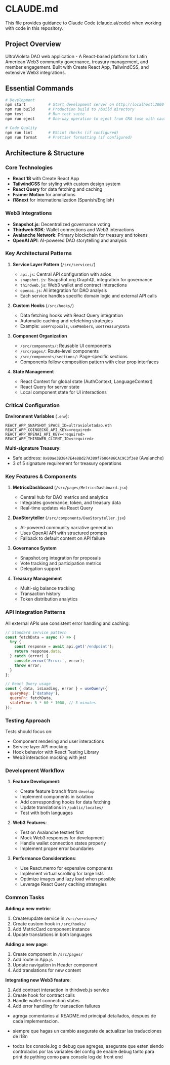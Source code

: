 # CLAUDE.md

This file provides guidance to Claude Code (claude.ai/code) when working with code in this repository.

## Project Overview

UltraVioleta DAO web application - A React-based platform for Latin American Web3 community governance, treasury management, and member engagement. Built with Create React App, TailwindCSS, and extensive Web3 integrations.

## Essential Commands

```bash
# Development
npm start          # Start development server on http://localhost:3000
npm run build      # Production build to /build directory
npm test           # Run test suite
npm run eject      # One-way operation to eject from CRA (use with caution)

# Code Quality
npm run lint       # ESLint checks (if configured)
npm run format     # Prettier formatting (if configured)
```

## Architecture & Structure

### Core Technologies
- **React 18** with Create React App
- **TailwindCSS** for styling with custom design system
- **React Query** for data fetching and caching
- **Framer Motion** for animations
- **i18next** for internationalization (Spanish/English)

### Web3 Integrations
- **Snapshot.js**: Decentralized governance voting
- **Thirdweb SDK**: Wallet connections and Web3 interactions
- **Avalanche Network**: Primary blockchain for treasury and tokens
- **OpenAI API**: AI-powered DAO storytelling and analysis

### Key Architectural Patterns

1. **Service Layer Pattern** (`/src/services/`)
   - `api.js`: Central API configuration with axios
   - `snapshot.js`: Snapshot.org GraphQL integration for governance
   - `thirdweb.js`: Web3 wallet and contract interactions
   - `openai.js`: AI integration for DAO analysis
   - Each service handles specific domain logic and external API calls

2. **Custom Hooks** (`/src/hooks/`)
   - Data fetching hooks with React Query integration
   - Automatic caching and refetching strategies
   - Example: `useProposals`, `useMembers`, `useTreasuryData`

3. **Component Organization**
   - `/src/components/`: Reusable UI components
   - `/src/pages/`: Route-level components
   - `/src/components/sections/`: Page-specific sections
   - Components follow composition pattern with clear prop interfaces

4. **State Management**
   - React Context for global state (AuthContext, LanguageContext)
   - React Query for server state
   - Local component state for UI interactions

### Critical Configuration

**Environment Variables** (`.env`):
```
REACT_APP_SNAPSHOT_SPACE_ID=ultravioletadao.eth
REACT_APP_COINGECKO_API_KEY=<required>
REACT_APP_OPENAI_API_KEY=<required>
REACT_APP_THIRDWEB_CLIENT_ID=<required>
```

**Multi-signature Treasury**:
- Safe address: `0x80ae3B3847E4e8Bd27A389f7686486CAC9C3f3e8` (Avalanche)
- 3 of 5 signature requirement for treasury operations

### Key Features & Components

1. **MetricsDashboard** (`/src/pages/MetricsDashboard.jsx`)
   - Central hub for DAO metrics and analytics
   - Integrates governance, token, and treasury data
   - Real-time updates via React Query

2. **DaoStoryteller** (`/src/components/DaoStoryteller.jsx`)
   - AI-powered community narrative generation
   - Uses OpenAI API with structured prompts
   - Fallback to default content on API failure

3. **Governance System**
   - Snapshot.org integration for proposals
   - Vote tracking and participation metrics
   - Delegation support

4. **Treasury Management**
   - Multi-sig balance tracking
   - Transaction history
   - Token distribution analytics

### API Integration Patterns

All external APIs use consistent error handling and caching:
```javascript
// Standard service pattern
const fetchData = async () => {
  try {
    const response = await api.get('/endpoint');
    return response.data;
  } catch (error) {
    console.error('Error:', error);
    throw error;
  }
};

// React Query usage
const { data, isLoading, error } = useQuery({
  queryKey: ['dataKey'],
  queryFn: fetchData,
  staleTime: 5 * 60 * 1000, // 5 minutes
});
```

### Testing Approach

Tests should focus on:
- Component rendering and user interactions
- Service layer API mocking
- Hook behavior with React Testing Library
- Web3 interaction mocking with jest

### Development Workflow

1. **Feature Development**:
   - Create feature branch from `develop`
   - Implement components in isolation
   - Add corresponding hooks for data fetching
   - Update translations in `/public/locales/`
   - Test with both languages

2. **Web3 Features**:
   - Test on Avalanche testnet first
   - Mock Web3 responses for development
   - Handle wallet connection states properly
   - Implement proper error boundaries

3. **Performance Considerations**:
   - Use React.memo for expensive components
   - Implement virtual scrolling for large lists
   - Optimize images and lazy load when possible
   - Leverage React Query caching strategies

### Common Tasks

**Adding a new metric**:
1. Create/update service in `/src/services/`
2. Create custom hook in `/src/hooks/`
3. Add MetricCard component instance
4. Update translations in both languages

**Adding a new page**:
1. Create component in `/src/pages/`
2. Add route in App.js
3. Update navigation in Header component
4. Add translations for new content

**Integrating new Web3 feature**:
1. Add contract interaction in thirdweb.js service
2. Create hook for contract calls
3. Handle wallet connection states
4. Add error handling for transaction failures


- agrega comentarios al README.md principal detallados, despues de cada implementacion.

- siempre que hagas un cambio asegurate de actualizar las traducciones de i18n

- todos los console.log o debug que agreges, asegurate que esten siendo controlados por las variables del config de enable debug tanto para print de pything como para console log del front end